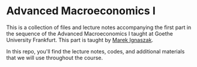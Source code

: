 # Advanced Macroeconomics I

This is a collection of files and lecture notes accompanying the first part in the sequence of the Advanced Macroeconomics I  taught at Goethe University Frankfurt. This part is taught by [Marek Ignaszak](https://marekignaszak.github.io/).

In this repo, you'll find the lecture notes, codes, and additional materials that we will use throughout the course.
